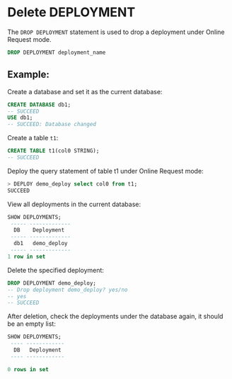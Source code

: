 # Delete DEPLOYMENT
The `DROP DEPLOYMENT` statement is used to drop a deployment under Online Request mode.

```SQL
DROP DEPLOYMENT deployment_name
```


## Example:

Create a database and set it as the current database:

```sql
CREATE DATABASE db1;
-- SUCCEED
USE db1;
-- SUCCEED: Database changed
```

Create a table `t1`:

```sql
CREATE TABLE t1(col0 STRING);
-- SUCCEED
```

Deploy the query statement of table t1 under Online Request mode:

```sql
> DEPLOY demo_deploy select col0 from t1;
SUCCEED
```

View all deployments in the current database:

```sql
SHOW DEPLOYMENTS;
 ----- ------------- 
  DB    Deployment   
 ----- ------------- 
  db1   demo_deploy  
 ----- ------------- 
1 row in set

```

Delete the specified deployment:

```sql
DROP DEPLOYMENT demo_deploy;
-- Drop deployment demo_deploy? yes/no
-- yes
-- SUCCEED

```

After deletion, check the deployments under the database again, it should be an empty list:

```sql
SHOW DEPLOYMENTS;
 ---- ------------
  DB   Deployment
 ---- ------------

0 rows in set
```



